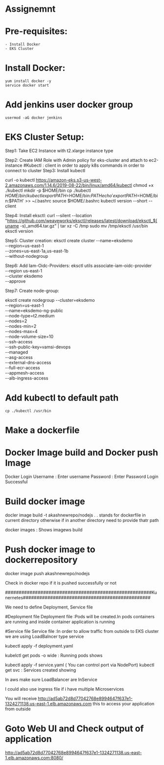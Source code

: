 # Assignemnt

# Pre-requisites:
   
   
    - Install Docker
	- EKS Cluster

# Install Docker:
    yum install docker -y
    service docker start

# Add jenkins user docker group
    usermod -aG docker jenkins


# EKS Cluster Setup:
  Step1: Take EC2 Instance with t2.xlarge instance type

Step2: Create IAM Role with Admin policy for eks-cluster and attach to ec2-instance
 #Kubectl : client in order to apply k8s commands in order to connect to cluster
Step3: Install kubectl

curl -o kubectl https://amazon-eks.s3-us-west-2.amazonaws.com/1.14.6/2019-08-22/bin/linux/amd64/kubectl
chmod +x ./kubectl
mkdir -p $HOME/bin
cp ./kubectl $HOME/bin/kubectl
export PATH=$HOME/bin:$PATH
echo 'export PATH=$HOME/bin:$PATH' >> ~/.bashrc
source $HOME/.bashrc
kubectl version --short --client

Step4: Install eksctl:
curl --silent --location "https://github.com/weaveworks/eksctl/releases/latest/download/eksctl_$(uname -s)_amd64.tar.gz" | tar xz -C /tmp
sudo mv /tmp/eksctl /usr/bin
eksctl version

Step5: Cluster creation:
eksctl create cluster --name=eksdemo \
                  --region=us-east-1 \
                  --zones=us-east-1a,us-east-1b \
                  --without-nodegroup 


Step6: Add Iam-Oidc-Providers:
eksctl utils associate-iam-oidc-provider \
    --region us-east-1 \
    --cluster eksdemo \
    --approve

Step7: Create node-group:

eksctl create nodegroup --cluster=eksdemo \
                   --region=us-east-1 \
                   --name=eksdemo-ng-public \
                   --node-type=t2.medium \
                   --nodes=2 \
                   --nodes-min=2 \
                   --nodes-max=4 \
                   --node-volume-size=10 \
                   --ssh-access \
                   --ssh-public-key=vamsi-devops \
                   --managed \
                   --asg-access \
                   --external-dns-access \
                   --full-ecr-access \
                   --appmesh-access \
                   --alb-ingress-access	

# Add kubectl to default path
    cp ./kubectl /usr/bin
	
# Make a dockerfile

# Docker Image build and Docker push Image
Docker Login
Username : Enter username
Password : Enter Password
Login Successful

# Build docker image
docler image build -t akashnewrepo/nodejs .
. stands for dockerfile in current directory 
otherwise if in another directory need to provide thatr path

docker images : Shows imagews build 

# Push docker image to dockerrepository
docker image push akashnewrepo/nodejs

Check in docker repo if it is pushed successfully or not


######################################################Kunernetes###############################################

We need to define Deployment, Service file

#Deployment file
Deployment file :Pods will be created.In pods containers are running and inside container application is running

#Service file
Service file :In order to allow traffic from outside to EKS cluster we are using LoadBalncer type service

kubectl apply -f deployment.yaml

kubelctl get pods -o wide : Running pods shows

kubectl apply -f service.yaml ( You can control port via NodePort)
kubectl get svc : Services created showing

In aws make sure LoadBalancer are InService

I could also use ingress file if i have multiple Microservices


You will receive http://ad5ab72d8d77042768e8994647f637e1-1324271138.us-east-1.elb.amazonaws.com  this to access your application from outside


# Goto Web UI and Check output of application
   http://ad5ab72d8d77042768e8994647f637e1-1324271138.us-east-1.elb.amazonaws.com:8080/
   
 